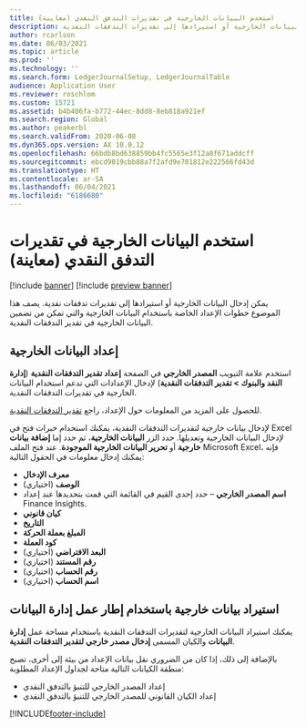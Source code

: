 ```yaml
---
title: استخدم البيانات الخارجية في تقديرات التدفق النقدي (معاينة)
description: يصف هذا الموضوع خطوات الإعداد التي يجب إكمالها بحيث يمكن إدخال البيانات الخارجية أو استيرادها إلى تقديرات التدفقات النقدية.
author: rcarlson
ms.date: 06/03/2021
ms.topic: article
ms.prod: ''
ms.technology: ''
ms.search.form: LedgerJournalSetup, LedgerJournalTable
audience: Application User
ms.reviewer: roschlom
ms.custom: 15721
ms.assetid: b4b406fa-b772-44ec-8dd8-8eb818a921ef
ms.search.region: Global
ms.author: peakerbl
ms.search.validFrom: 2020-06-08
ms.dyn365.ops.version: AX 10.0.12
ms.openlocfilehash: 66bdb8bd638859bb4fc5565e3f12a8f671addcff
ms.sourcegitcommit: ebcd9019cbb88a7f2afd9e701812e222566fd43d
ms.translationtype: HT
ms.contentlocale: ar-SA
ms.lasthandoff: 06/04/2021
ms.locfileid: "6186680"
---
```

# <a name="use-external-data-in-cash-flow-forecasts-preview"></a>استخدم البيانات الخارجية في تقديرات التدفق النقدي (معاينة)

[!include [banner](../includes/banner.md)]
[!include [preview banner](../includes/preview-banner.md)]

يمكن إدخال البيانات الخارجية أو استيرادها إلى تقديرات تدفقات نقدية. يصف هذا الموضوع خطوات الإعداد الخاصة باستخدام البيانات الخارجية والتي تمكن من تضمين البيانات الخارجية في تقدير التدفقات النقدية.

## <a name="external-data-setup"></a>إعداد البيانات الخارجية

استخدم علامة التبويب **المصدر الخارجي** في الصفحة **إعداد تقدير التدفقات النقدية** (**إدارة النقد والبنوك \> تقدير التدفقات النقدية‬**) لإدخال الإعدادات التي تدعم استخدام البيانات الخارجية في تقديرات التدفقات النقدية.

للحصول على المزيد من المعلومات حول الإعداد، راجع [تقدير التدفقات النقدية](../cash-bank-management/cash-flow-forecasting.md).

لإدخال بيانات خارجية لتقديرات التدفقات النقدية، يمكنك استخدام خبرات فتح في Excel‬ لإدخال البيانات الخارجية وتعديلها. حدد الزر **البيانات الخارجية**، ثم حدد إما **إضافة بيانات خارجية** أو **تحرير البيانات الخارجية الموجودة**. عند فتح الملف Microsoft Excel، فإنه يمكنك إدخال معلومات في الحقول التالية:

- **معرف الإدخال**
- **الوصف** (اختياري)
- **اسم المصدر الخارجي** – حدد إحدى القيم في القائمة التي قمت بتحديدها عند إعداد Finance Insights.
- **كيان قانوني**
- **التاريخ**
- **المبلغ بعملة الحركة**
- **كود العملة**
- **البعد الافتراضي** (اختياري)
- **رقم المستند** (اختياري)
- **رقم الحساب** (اختياري)
- **اسم الحساب** (اختياري)

## <a name="importing-external-data-by-using-the-data-management-framework"></a>استيراد بيانات خارجية باستخدام إطار عمل إدارة البيانات

يمكنك استيراد البيانات الخارجية لتقديرات التدفقات النقدية باستخدام مساحة عمل **إدارة البيانات** والكيان المسمى **إدخال مصدر خارجي لتقدير التدفقات النقدية**.

بالإضافة إلى ذلك، إذا كان من الضروري نقل بيانات الإعداد من بيئة إلى أخرى، تصبح منطقة الكيانات التالية متاحة لجداول الإعداد المطلوبة:

- إعداد المصدر الخارجي للتنبؤ بالتدفق النقدي
- إعداد الكيان القانوني للمصدر الخارجي للتنبؤ بالتدفق النقدي

[!INCLUDE[footer-include](../../includes/footer-banner.md)]
